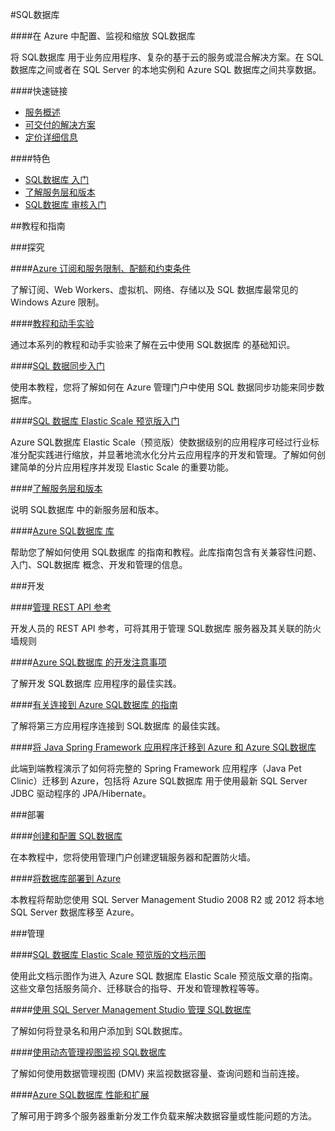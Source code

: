 <properties linkid="dev-net-sql-database" urlDisplayName="Windows Azure SQL数据库" pageTitle="Windows Azure 服务管理：SQL数据库" metaKeywords="SQL数据库" description="" metaCanonical="" services="SQL数据库" documentationCenter="Services" title="Configure, monitor, and scale your SQL数据库s in Azure" authors="" solutions="" manager="" editor="" />


#SQL数据库

####在 Azure 中配置、监视和缩放 SQL数据库

将 SQL数据库 用于业务应用程序、复杂的基于云的服务或混合解决方案。在 SQL 数据库之间或者在 SQL Server 的本地实例和 Azure SQL 数据库之间共享数据。

####快速链接

-   [服务概述](/home/features/sql-database/)
-   [可交付的解决方案](/zh-cn/solutions/data-management/)
-   [定价详细信息](/pricing/details/sql-database/)

####特色

-   [SQL数据库 入门](/zh-cn/documentation/articles/sql-database-get-started/)
-   [了解服务层和版本](http://msdn.microsoft.com/zh-cn/library/azure/fea26432-7462-48a0-b58d-a6e3e36da165)
-   [SQL数据库 审核入门](/zh-cn/documentation/articles/sql-database-auditing-get-started/)

##教程和指南

###探究</h3>

####[Azure 订阅和服务限制、配额和约束条件](/zh-cn/documentation/articles/azure-subscription-service-limits/)

了解订阅、Web Workers、虚拟机、网络、存储以及 SQL 数据库最常见的 Windows Azure 限制。

####[教程和动手实验](http://msdn.microsoft.com/zh-cn/library/azure/hh778415.aspx)

通过本系列的教程和动手实验来了解在云中使用 SQL数据库 的基础知识。

####[SQL 数据同步入门](/zh-cn/documentation/articles/sql-database-get-started-sql-data-sync/)

使用本教程，您将了解如何在 Azure 管理门户中使用 SQL 数据同步功能来同步数据库。

####[SQL 数据库 Elastic Scale 预览版入门](/zh-cn/documentation/articles/sql-database-elastic-scale-get-started/)

Azure SQL数据库 Elastic Scale（预览版）使数据级别的应用程序可经过行业标准分配实践进行缩放，并显著地流水化分片云应用程序的开发和管理。了解如何创建简单的分片应用程序并发现 Elastic Scale 的重要功能。

####[了解服务层和版本](http://msdn.microsoft.com/zh-cn/library/azure/fea26432-7462-48a0-b58d-a6e3e36da165)

说明 SQL数据库 中的新服务层和版本。

####[Azure SQL数据库 库](http://msdn.microsoft.com/zh-cn/library/azure/ee336279.aspx?amp;clcid=0x804)

帮助您了解如何使用 SQL数据库 的指南和教程。此库指南包含有关兼容性问题、入门、SQL数据库 概念、开发和管理的信息。

###开发

####[管理 REST API 参考](http://msdn.microsoft.com/zh-cn/library/azure/dn505719?amp;clcid=0x804)

开发人员的 REST API 参考，可将其用于管理 SQL数据库 服务器及其关联的防火墙规则

####[Azure SQL数据库 的开发注意事项](http://msdn.microsoft.com/zh-cn/library/azure/ee730903.aspx?amp;clcid=0x804)

了解开发 SQL数据库 应用程序的最佳实践。

####[有关连接到 Azure SQL数据库 的指南](http://msdn.microsoft.com/zh-cn/library/azure/ee336282.aspx?amp;clcid=0x804)

了解将第三方应用程序连接到 SQL数据库 的最佳实践。

####[将 Java Spring Framework 应用程序迁移到 Azure 和 Azure SQL数据库](http://petclinic.cloudapp.net/)

此端到端教程演示了如何将完整的 Spring Framework 应用程序（Java Pet Clinic）迁移到 Azure，包括将 Azure SQL数据库 用于使用最新 SQL Server JDBC 驱动程序的 JPA/Hibernate。

###部署

####[创建和配置 SQL数据库](/zh-cn/documentation/articles/sql-database-create-configure/)

在本教程中，您将使用管理门户创建逻辑服务器和配置防火墙。

####[将数据库部署到 Azure](/zh-cn/documentation/articles/sql-database-deploy/)

本教程将帮助您使用 SQL Server Management Studio 2008 R2 或 2012 将本地 SQL Server 数据库移至 Azure。

###管理

####[SQL 数据库 Elastic Scale 预览版的文档示图](/zh-cn/documentation/articles/sql-database-elastic-scale-documentation-map/)

使用此文档示图作为进入 Azure SQL 数据库 Elastic Scale 预览版文章的指南。这些文章包括服务简介、迁移联合的指导、开发和管理教程等等。

####[使用 SQL Server Management Studio 管理 SQL数据库](/zh-cn/documentation/articles/sql-database-manage-azure-ssms/)

了解如何将登录名和用户添加到 SQL数据库。

####[使用动态管理视图监视 SQL数据库](http://msdn.microsoft.com/library/azure/ff394114.aspx?amp;clcid=0x804)

了解如何使用数据管理视图 (DMV) 来监视数据容量、查询问题和当前连接。

####[Azure SQL数据库 性能和扩展](http://go.microsoft.com/fwlink/p/?linkid=397217&amp;clcid=0x804)

了解可用于跨多个服务器重新分发工作负载来解决数据容量或性能问题的方法。


